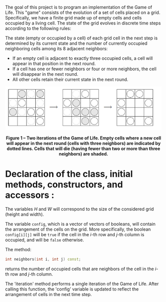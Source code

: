 The goal of this project is to program an implementation of the Game of Life. This "game" consists of the evolution of a set of cells placed on a grid. Specifically, we have a finite grid made up of empty cells and cells occupied by a living cell. The state of the grid evolves in discrete time steps according to the following rules:

The state (empty or occupied by a cell) of each grid cell in the next step is determined by its current state and the number of currently occupied neighboring cells among its 8 adjacent neighbors:
- If an empty cell is adjacent to exactly three occupied cells, a cell will appear in that position in the next round.
- If a cell has one or fewer neighbors or four or more neighbors, the cell will disappear in the next round.
- All other cells retain their current state in the next round.

![Example of Game of Life Rules](Example.png)

<figcaption style="text-align: center; font-weight: bold;">
Figure 1 – Two iterations of the Game of Life. Empty cells where a new cell will appear in the next round (cells with three neighbors) are indicated by dotted lines. Cells that will die (having fewer than two or more than three neighbors) are shaded.
</figcaption>

# Declaration of the class, initial methods, constructors, and accessors :
The variables $H$ and $W$ will correspond to the size of the considered grid (height and width). 

The variable `config`, which is a vector of vectors of booleans, will contain the arrangement of the cells on the grid. More specifically, the boolean `config[i][j]` will be `true` if the cell in the $i$-th row and $j$-th column is occupied, and will be `false` otherwise.

The method:
```cpp
int neighbors(int i, int j) const;
``` 
returns the number of occupied cells that are neighbors of the cell in the $i$-th row and $j$-th column.

The 'iteration' method performs a single iteration of the Game of Life. After calling this function, the 'config' variable is updated to reflect the arrangement of cells in the next time step.
